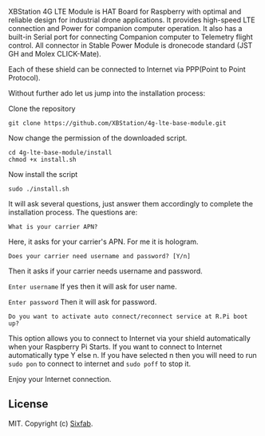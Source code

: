 XBStation 4G LTE Module is HAT Board for Raspberry with optimal and reliable design for industrial drone applications. It provides high-speed LTE connection and Power for companion computer operation. It also has a built-in Serial port for connecting Companion computer to Telemetry flight control. All connector in Stable Power Module is dronecode standard (JST GH and Molex CLICK-Mate).

Each of these shield can be connected to Internet via PPP(Point to Point Protocol).

Without further ado let us jump into the installation process:

Clone the repository

`git clone https://github.com/XBStation/4g-lte-base-module.git` 

Now change the permission of the downloaded script.

```
cd 4g-lte-base-module/install
chmod +x install.sh
```

Now install the script

`sudo ./install.sh`
  
It will ask several questions, just answer them accordingly to complete the installation process. The questions are: 

`What is your carrier APN?`

Here, it asks for your carrier's APN. For me it is hologram. 

`Does your carrier need username and password? [Y/n]`

Then it asks if your carrier needs username and password. 

`Enter username`
If yes then it will ask for user name.

`Enter password`
Then it will ask for password. 

`Do you want to activate auto connect/reconnect service at R.Pi boot up?`

This option allows you to connect to Internet via your shield automatically when your Raspberry Pi Starts. If you want to connect to Internet automatically type Y else n. If you have selected n then you will need to run `sudo pon` to connect to internet and `sudo poff` to stop it. 

Enjoy your Internet connection.

## License

MIT. Copyright (c) [Sixfab](https://github.com/sixfab/Sixfab_PPP_Installer/tree/master/ppp_installer).
